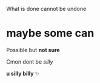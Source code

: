 What is done cannot be undone 
# maybe some can 

Possible but **not sure**

Cmon dont be _silly_

__u silly billy__ :sparkles:
